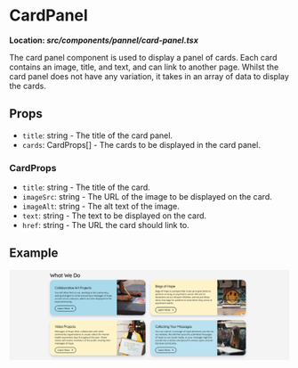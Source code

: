 # CardPanel

**Location: _src/components/pannel/card-panel.tsx_**

The card panel component is used to display a panel of cards. Each card contains an image, title, and text, and can link to another page. Whilst the card panel does not have any variation, it takes in an array of data to display the cards. 

## Props

- `title`: string - The title of the card panel.
- `cards`: CardProps[] - The cards to be displayed in the card panel.

### CardProps

- `title`: string - The title of the card.
- `imageSrc`: string - The URL of the image to be displayed on the card.
- `imageAlt`: string - The alt text of the image.
- `text`: string - The text to be displayed on the card.
- `href`: string - The URL the card should link to.

## Example

![CardPanel](/docs/images/card-panel.png)
